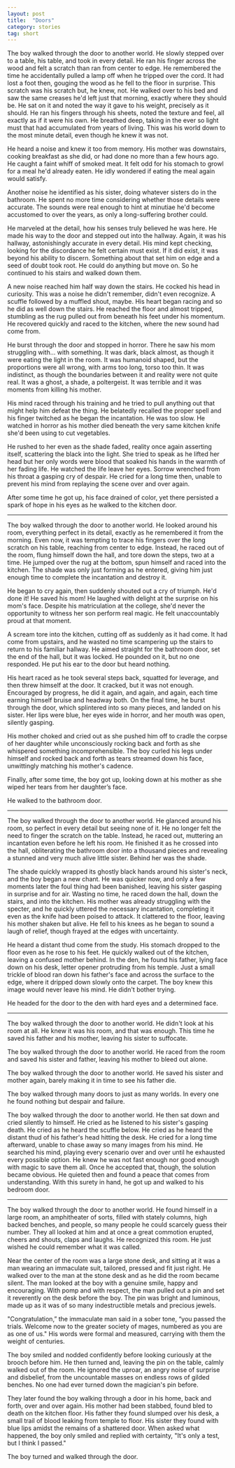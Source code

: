 ```yaml
---
layout: post
title:  "Doors"
category: stories
tag: short
---
```


The boy walked through the door to another world. He slowly stepped over to a table, his table, and took in every detail.  He ran his finger across the wood and felt a scratch than ran from center to edge.  He remembered the time he accidentally pulled a lamp off when he tripped over the cord.  It had lost a foot then, gouging the wood as he fell to the floor in surprise. This scratch was his scratch but, he knew, not.  He walked over to his bed and saw the same creases he'd left just that morning, exactly where they should be.  He sat on it and noted the way it gave to his weight, precisely as it should.  He ran his fingers through his sheets, noted the texture and feel, all exactly as if it were his own. He breathed deep, taking in the ever so light must that had accumulated from years of living.  This was his world down to the most minute detail, even though he knew it was not.

<!--more-->

He heard a noise and knew it too from memory.  His mother was downstairs, cooking breakfast as she did, or had done no more than a few hours ago.  He caught a faint whiff of smoked meat.  It felt odd for his stomach to growl for a meal he'd already eaten. He idly wondered if eating the meal again would satisfy.

Another noise he identified as his sister, doing whatever sisters do in the bathroom.  He spent no more time considering whether those details were accurate. The sounds were real enough to hint at minutiae he'd become accustomed to over the years, as only a long-suffering brother could.

He marveled at the detail, how his senses truly believed he was here.  He made his way to the door and stepped out into the hallway.  Again, it was his hallway, astonishingly accurate in every detail.  His mind kept checking, looking for the discordance he felt certain must exist.  If it did exist, it was beyond his ability to discern. Something about that set him on edge and a seed of doubt took root. He could do anything but move on.  So he continued to his stairs and walked down them.

A new noise reached him half way down the stairs.  He cocked his head in curiosity.  This was a noise he didn't remember, didn't even recognize.  A scuffle followed by a muffled shout, maybe.  His heart began racing and so he did as well down the stairs.  He reached the floor and almost tripped, stumbling as the rug pulled out from beneath his feet under his momentum.  He recovered quickly and raced to the kitchen, where the new sound had come from.

He burst through the door and stopped in horror.  There he saw his mom struggling with... with something.  It was dark, black almost, as though it were eating the light in the room.  It was humanoid shaped, but the proportions were all wrong, with arms too long, torso too thin.  It was indistinct, as though the boundaries between it and reality were not quite real.  It was a ghost, a shade, a poltergeist.  It was terrible and it was moments from killing his mother.

His mind raced through his training and he tried to pull anything out that might help him defeat the thing.  He belatedly recalled the proper spell and his finger twitched as he began the incantation.  He was too slow.  He watched in horror as his mother died beneath the very same kitchen knife she'd been using to cut vegetables.  

He rushed to her even as the shade faded, reality once again asserting itself, scattering the black into the light. She tried to speak as he lifted her head but her only words were blood that soaked his hands in the warmth of her fading life.  He watched the life leave her eyes.  Sorrow wrenched from his throat a gasping cry of despair.  He cried for a long time then, unable to prevent his mind from replaying the scene over and over again.  

After some time he got up, his face drained of color, yet there persisted a spark of hope in his eyes as he walked to the kitchen door.

----   

The boy walked through the door to another world.  He looked around his room, everything perfect in its detail, exactly as he remembered it from the morning.  Even now, it was tempting to trace his fingers over the long scratch on his table, reaching from center to edge.  Instead, he raced out of the room, flung himself down the hall, and tore down the steps, two at a time.  He jumped over the rug at the bottom, spun himself and raced into the kitchen.  The shade was only just forming as he entered, giving him just enough time to complete the incantation and destroy it.

He began to cry again, then suddenly shouted out a cry of triumph. He'd done it!  He saved his mom!  He laughed with delight at the surprise on his mom's face.  Despite his matriculation at the college, she'd never the opportunity to witness her son perform real magic. He felt unaccountably proud at that moment.

A scream tore into the kitchen, cutting off as suddenly as it had come.  It had come from upstairs, and he wasted no time scampering up the stairs to return to his familiar hallway.  He aimed straight for the bathroom door, set the end of the hall, but it was locked.  He pounded on it, but no one responded.  He put his ear to the door but heard nothing.  

His heart raced as he took several steps back, squatted for leverage, and then threw himself at the door.  It cracked, but it was not enough.  Encouraged by progress, he did it again, and again, and again, each time earning himself bruise and headway both.  On the final time, he burst through the door, which splintered into so many pieces, and landed on his sister.  Her lips were blue, her eyes wide in horror, and her mouth was open, silently gasping.

His mother choked and cried out as she pushed him off to cradle the corpse of her daughter while unconsciously rocking back and forth as she whispered something incomprehensible. The boy curled his legs under himself and rocked back and forth as tears streamed down his face, unwittingly matching his mother's cadence.

Finally, after some time, the boy got up, looking down at his mother as she wiped her tears from her daughter’s face.  

He walked to the bathroom door.

---- 

The boy walked through the door to another world.  He glanced around his room, so perfect in every detail but seeing none of it.  He no longer felt the need to finger the scratch on the table.  Instead, he raced out, muttering an incantation even before he left his room.  He finished it as he crossed into the hall, obliterating the bathroom door into a thousand pieces and revealing a stunned and very much alive little sister.  Behind her was the shade.

The shade quickly wrapped its ghostly black hands around his sister's neck, and the boy began a new chant.  He was quicker now, and only a few moments later the foul thing had been banished, leaving his sister gasping in surprise and for air.  Wasting no time, he raced down the hall, down the stairs, and into the kitchen.  His mother was already struggling with the specter, and he quickly uttered the necessary incantation, completing it even as the knife had been poised to attack.  It clattered to the floor, leaving his mother shaken but alive.  He fell to his knees as he began to sound a laugh of relief, though frayed at the edges with uncertainty.

He heard a distant thud come from the study.  His stomach dropped to the floor even as he rose to his feet.  He quickly walked out of the kitchen, leaving a confused mother behind.  In the den, he found his father, lying face down on his desk, letter opener protruding from his temple.  Just a small trickle of blood ran down his father's face and across the surface to the edge, where it dripped down slowly onto the carpet.  The boy knew this image would never leave his mind.  He didn't bother trying.  

He headed for the door to the den with hard eyes and a determined face.

---- 

The boy walked through the door to another world.  He didn't look at his room at all.  He knew it was his room, and that was enough.  This time he saved his father and his mother, leaving his sister to suffocate.

The boy walked through the door to another world.  He raced from the room and saved his sister and father, leaving his mother to bleed out alone.

The boy walked through the door to another world.  He saved his sister and mother again, barely making it in time to see his father die.

The boy walked through many doors to just as many worlds. In every one he found nothing but despair and failure.

The boy walked through the door to another world.  He then sat down and cried silently to himself.  He cried as he listened to his sister's gasping death.  He cried as he heard the scuffle below.  He cried as he heard the distant thud of his father's head hitting the desk.  He cried for a long time afterward, unable to chase away so many images from his mind.  He searched his mind, playing every scenario over and over until he exhausted every possible option.  He knew he was not fast enough nor good enough with magic to save them all. Once he accepted that, though, the solution became obvious. He quieted then and found a peace that comes from understanding.  With this surety in hand, he got up and walked to his bedroom door.

---- 

The boy walked through the door to another world.  He found himself in a large room, an amphitheater of sorts, filled with stately columns, high backed benches, and people, so many people he could scarcely guess their number.  They all looked at him and at once a great commotion erupted, cheers and shouts, claps and laughs.  He recognized this room.  He just wished he could remember what it was called.  

Near the center of the room was a large stone desk, and sitting at it was a man wearing an immaculate suit, tailored, pressed and fit just right.  He walked over to the man at the stone desk and as he did the room became silent.  The man looked at the boy with a genuine smile, happy and encouraging.  With pomp and with respect, the man pulled out a pin and set it reverently on the desk before the boy.  The pin was bright and luminous, made up as it was of so many indestructible metals and precious jewels.

"Congratulation,” the immaculate man said in a sober tone, “you passed the trials. Welcome now to the greater society of mages, numbered as you are as one of us." His words were formal and measured, carrying with them the weight of centuries. 

The boy smiled and nodded confidently before looking curiously at the brooch before him.  He then turned and, leaving the pin on the table, calmly walked out of the room. He ignored the uproar, an angry noise of surprise and disbelief, from the uncountable masses on endless rows of gilded benches. No one had ever turned down the magician's pin before.

They later found the boy walking through a door in his home, back and forth, over and over again.  His mother had been stabbed, found bled to death on the kitchen floor. His father they found slumped over his desk, a small trail of blood leaking from temple to floor. His sister they found with blue lips amidst the remains of a shattered door.  When asked what happened, the boy only smiled and replied with certainty, "It's only a test, but I think I passed."

The boy turned and walked through the door.